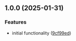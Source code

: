## 1.0.0 (2025-01-31)


### Features

* initial functionality ([9cf99ed](https://github.com/rodbe-io/prettier-config/commit/9cf99ed5e3f0b40f8cfe0cf4a98b57f56ad74142))
